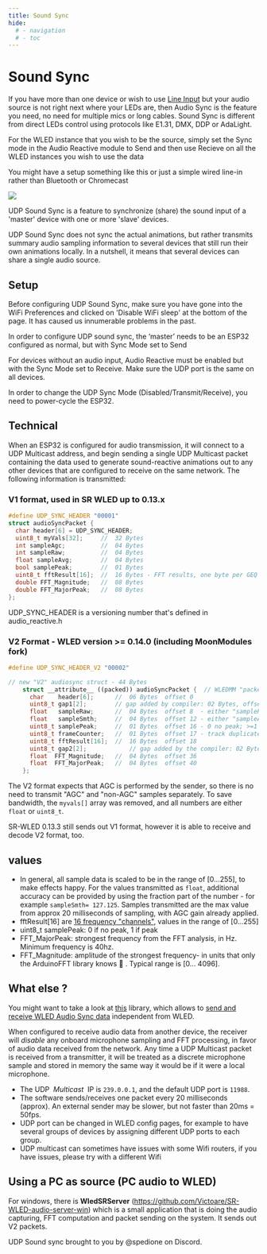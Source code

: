 ```yaml
---
title: Sound Sync
hide:
  # - navigation
  # - toc
---
```

# Sound Sync

If you have more than one device or wish to use [Line Input](Line-Input) but your audio source is not right next where your LEDs are, then Audio Sync is the feature you need, no need for multiple mics or long cables. Sound Sync is different from direct LEDs control using protocols like E1.31, DMX, DDP or AdaLight.

For the WLED instance that you wish to be the source, simply set the Sync mode in the Audio Reactive module to Send and then use Recieve on all the WLED instances you wish to use the data

You might have a setup something like this or just a simple wired line-in rather than Bluetooth or Chromecast

<img src="https://media.discordapp.net/attachments/853969074311659570/1120723508717158510/WLED_Audio_Routing_Diagram.png"/>

UDP Sound Sync is a feature to synchronize (share) the sound input of a 'master' device with one or more 'slave' devices. 

UDP Sound Sync does not sync the actual animations, but rather transmits summary audio sampling information to several devices that still run their own animations locally. In a nutshell, it means that several devices can share a single audio source.

## Setup
Before configuring UDP Sound Sync, make sure you have gone into the WiFi Preferences and clicked on 'Disable WiFi sleep' at the bottom of the page. It has caused us innumerable problems in the past.

In order to configure UDP sound sync, the ‘master’ needs to be an ESP32 configured as normal, but with Sync Mode set to Send

For devices without an audio input, Audio Reactive must be enabled but with the Sync Mode set to Receive. Make sure the UDP port is the same on all devices.

In order to change the UDP Sync Mode (Disabled/Transmit/Receive), you need to power-cycle the ESP32.

## Technical

When an ESP32 is configured for audio transmission, it will connect to a UDP Multicast address, and begin sending a single UDP Multicast packet containing the data used to generate sound-reactive animations out to any other devices that are configured to receive on the same network.  The following information is transmitted:

### V1 format, used in SR WLED up to 0.13.x
```c++
#define UDP_SYNC_HEADER "00001"
struct audioSyncPacket {
  char header[6] = UDP_SYNC_HEADER;
  uint8_t myVals[32];     //  32 Bytes
  int sampleAgc;          //  04 Bytes
  int sampleRaw;          //  04 Bytes
  float sampleAvg;        //  04 Bytes
  bool samplePeak;        //  01 Bytes
  uint8_t fftResult[16];  //  16 Bytes - FFT results, one byte per GEQ channel
  double FFT_Magnitude;   //  08 Bytes
  double FFT_MajorPeak;   //  08 Bytes
};
```

UDP_SYNC_HEADER is a versioning number that's defined in audio_reactive.h

### V2 Format - WLED version >= 0.14.0 (including MoonModules fork)

```c++
#define UDP_SYNC_HEADER_V2 "00002"

// new "V2" audiosync struct - 44 Bytes
    struct __attribute__ ((packed)) audioSyncPacket {  // WLEDMM "packed" ensures that there are no additional gaps
      char    header[6];      //  06 Bytes  offset 0
      uint8_t gap1[2];        // gap added by compiler: 02 Bytes, offset 6
      float   sampleRaw;      //  04 Bytes  offset 8  - either "sampleRaw" or "rawSampleAgc" depending on soundAgc setting
      float   sampleSmth;     //  04 Bytes  offset 12 - either "sampleAvg" or "sampleAgc" depending on soundAgc setting
      uint8_t samplePeak;     //  01 Bytes  offset 16 - 0 no peak; >=1 peak detected. In future, this will also provide peak Magnitude
      uint8_t frameCounter;   //  01 Bytes  offset 17 - track duplicate/out of order packets
      uint8_t fftResult[16];  //  16 Bytes  offset 18
      uint8_t gap2[2];            // gap added by the compiler: 02 Bytes, offset 34
      float  FFT_Magnitude;   //  04 Bytes  offset 36
      float  FFT_MajorPeak;   //  04 Bytes  offset 40
    };

```

The V2 format expects that AGC is performed by the sender, so there is no need to transmit "AGC" and "non-AGC" samples separately. To save bandwidth, the `myvals[]` array was removed, and all numbers are either `float` or `uint8_t`.

SR-WLED 0.13.3 still sends out V1 format, however it is able to receive and decode V2 format, too.

## values

* In general, all sample data is scaled to be in the range of [0...255], to make effects happy. For the values transmitted as `float`, additional accuracy can be provided by using the fraction part of the number - for example `sampleSmth= 127.125`. Samples transmitted  are the max value from approx 20 milliseconds of sampling, with AGC gain already applied.
* fftResult[16] are [16 frequency "channels"](https://github.com/MoonModules/WLED/blob/fc173b3bc00694e59b653ca230133052b5476c05/usermods/audioreactive/audio_reactive.h#L733-L760), values in the range of [0...255]
* uint8_t samplePeak: 0 if no peak, 1 if peak
* FFT_MajorPeak: strongest frequency from the FFT analysis, in Hz. Minimum frequency is 40hz.
* FFT_Magnitude: amplitude of the strongest frequency- in units that only the ArduinoFFT library knows 🤷 . Typical range is [0... 4096].


## What else ?

You might want to take a look at [this](https://github.com/netmindz/WLED-sync) library, which allows to [send and receive WLED Audio Sync data](https://github.com/netmindz/WLED-sync) independent from WLED.


When configured to receive audio data from another device, the receiver will *disable* any onboard microphone sampling and FFT processing, in favor of audio data received from the network.  Any time a UDP Multicast packet is received from a transmitter, it will be treated as a discrete microphone sample and stored in memory the same way it would be if it were a local microphone.

* The UDP &nbsp;<em>Multicast</em>&nbsp; IP is `239.0.0.1`, and the default UDP port is `11988`.
* The software sends/receives one packet every 20 milliseconds (approx). An external sender may be slower, but not faster than 20ms = 50fps.
* UDP port can be changed in WLED config pages, for example to have several groups of devices by assigning different UDP ports to each group.
* UDP multicast can sometimes have issues with some Wifi routers, if you have issues, please try with a different Wifi

## Using a PC as source (PC audio to WLED)

For windows, there is **WledSRServer** (<https://github.com/Victoare/SR-WLED-audio-server-win>) which is a small application that is doing the audio capturing, FFT computation and packet sending on the system. It sends out V2 packets.



UDP Sound sync brought to you by @spedione on Discord.
